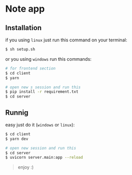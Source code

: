 # Note app

## Installation
if you using `linux` just run this command on your terminal:
```bash
$ sh setup.sh
```

or you using `windows` run this commands:
```bash
# for frontend section
$ cd client
$ yarn

# open new s session and run this
$ pip install -r requirement.txt
$ cd server
```

## Runnig
easy just do it (`windows` or `linux`):
```bash
$ cd client
$ yarn dev

# open new session and run this
$ cd server
$ uvicorn server.main:app --reload
```

> enjoy :)